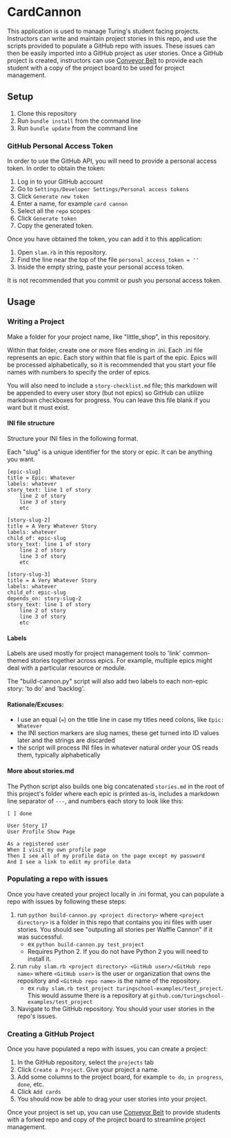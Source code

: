 # CardCannon

This application is used to manage Turing's student facing projects. Instructors can write and maintain project stories in this repo, and use the scripts provided to populate a GitHub repo with issues. These issues can then be easily imported into a GitHub project as user stories. Once a GitHub project is created, instructors can use [Conveyor Belt](https://github.com/jmejia/conveyor-belt) to provide each student with a copy of the project board to be used for project management.

## Setup

1. Clone this repository
1. Run `bundle install` from the command line
1. Run `bundle update` from the command line

### GitHub Personal Access Token

In order to use the GitHub API, you will need to provide a personal access token. In order to obtain the token:

1. Log in to your GitHub account
1. Go to `Settings/Developer Settings/Personal access tokens`
1. Click `Generate new token`
1. Enter a name, for example `card cannon`
1. Select all the `repo` scopes
1. Click `Generate token`
1. Copy the generated token.

Once you have obtained the token, you can add it to this application:

1. Open `slam.rb` in this repository.
1. Find the line near the top of the file `personal_access_token = ''`
1. Inside the empty string, paste your personal access token.

It is not recommended that you commit or push you personal access token.

## Usage

### Writing a Project

Make a folder for your project name, like "little_shop", in this repository.

Within that folder, create one or more files ending in .ini. Each .ini file represents an epic. Each story within that file is part of the epic. Epics will be processed alphabetically, so it is recommended that you start your file names with numbers to specify the order of epics.

You will also need to include a `story-checklist.md` file; this markdown will be appended to every user story (but not epics) so GitHub can utilize markdown checkboxes for progress. You can leave this file blank if you want but it must exist.

#### INI file structure

Structure your INI files in the following format.

Each "slug" is a unique identifier for the story or epic. It can be anything you want.

```
[epic-slug]
title = Epic: Whatever
labels: whatever
story_text: line 1 of story
    line 2 of story
    line 3 of story
    etc

[story-slug-2]
title = A Very Whatever Story
labels: whatever
child_of: epic-slug
story_text: line 1 of story
    line 2 of story
    line 3 of story
    etc

[story-slug-3]
title = A Very Whatever Story
labels: whatever
child_of: epic-slug
depends_on: story-slug-2
story_text: line 1 of story
    line 2 of story
    line 3 of story
    etc
```

#### Labels

Labels are used mostly for project management tools to 'link' common-themed stories together across epics. For example, multiple epics might deal with a particular resource or module.

The "build-cannon.py" script will also add two labels to each non-epic story: 'to do' and 'backlog'.

#### Rationale/Excuses:

- I use an equal (`=`) on the title line in case my titles need colons, like `Epic: Whatever`
- the INI section markers are slug names, these get turned into ID values later and the strings are discarded
- the script will process INI files in whatever natural order your OS reads them, typically alphabetically

#### More about stories.md

The Python script also builds one big concatenated `stories.md` in the root of this project's folder where each epic is printed as-is, includes a markdown line separator of `---`, and numbers each story to look like this:

```
[ ] done

User Story 17
User Profile Show Page

As a registered user
When I visit my own profile page
Then I see all of my profile data on the page except my password
And I see a link to edit my profile data
```

### Populating a repo with issues

Once you have created your project locally in .ini format, you can populate a repo with issues by following these steps:

1. run `python build-cannon.py <project directory>` where `<project directory>` is a folder in this repo that contains you ini files with user stories. You should see "outputing all stories per Waffle Cannon" if it was successful.
    * ex `python build-cannon.py test_project`
    * Requires Python 2. If you do not have Python 2 you will need to install it.
1. run `ruby slam.rb <project directory> <GitHub user>/<GitHub repo name>` where `<GitHub user>` is the user or organization that owns the repository and `<GitHub repo name>` is the name of the repository.
    * ex `ruby slam.rb test_project turingschool-examples/test_project`. This would assume there is a repository at `github.com/turingschool-examples/test_project`
1. Navigate to the GitHub repository. You should your user stories in the repo's issues.

### Creating a GitHub Project

Once you have populated a repo with issues, you can create a project:

1. In the GitHub repository, select the `projects` tab
1. Click `Create a Project`. Give your project a name.
1. Add some columns to the project board, for example `to do`, `in progress`, `done`, etc.
1. Click `Add cards`
1. You should now be able to drag your user stories into your project.

Once your project is set up, you can use [Conveyor Belt](http://conveyorbelt.herokuapp.com/) to provide students with a forked repo and copy of the project board to streamline project management.
